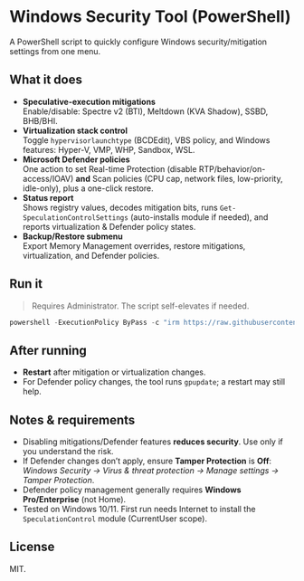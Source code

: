 # Windows Security Tool (PowerShell)

A PowerShell script to quickly configure Windows security/mitigation  settings from one menu.

## What it does

- **Speculative-execution mitigations**  
  Enable/disable: Spectre v2 (BTI), Meltdown (KVA Shadow), SSBD, BHB/BHI.
- **Virtualization stack control**  
  Toggle `hypervisorlaunchtype` (BCDEdit), VBS policy, and Windows features: Hyper-V, VMP, WHP, Sandbox, WSL.
- **Microsoft Defender policies**  
  One action to set Real-time Protection (disable RTP/behavior/on-access/IOAV) **and** Scan policies (CPU cap, network files, low-priority, idle-only), plus a one-click restore.
- **Status report**  
  Shows registry values, decodes mitigation bits, runs `Get-SpeculationControlSettings` (auto-installs module if needed), and reports virtualization & Defender policy states.
- **Backup/Restore submenu**  
  Export Memory Management overrides, restore mitigations, virtualization, and Defender policies.

## Run it

> Requires Administrator. The script self-elevates if needed.

```powershell
powershell -ExecutionPolicy ByPass -c "irm https://raw.githubusercontent.com/Ripthulhu/windows-security-tool/refs/heads/main/WindowsSecurityTool.ps1 | iex"
```

## After running

* **Restart** after mitigation or virtualization changes.
* For Defender policy changes, the tool runs `gpupdate`; a restart may still help.

## Notes & requirements

* Disabling mitigations/Defender features **reduces security**. Use only if you understand the risk.
* If Defender changes don’t apply, ensure **Tamper Protection** is **Off**:
  *Windows Security → Virus & threat protection → Manage settings → Tamper Protection*.
* Defender policy management generally requires **Windows Pro/Enterprise** (not Home).
* Tested on Windows 10/11. First run needs Internet to install the `SpeculationControl` module (CurrentUser scope).

## License

MIT.

```
```
